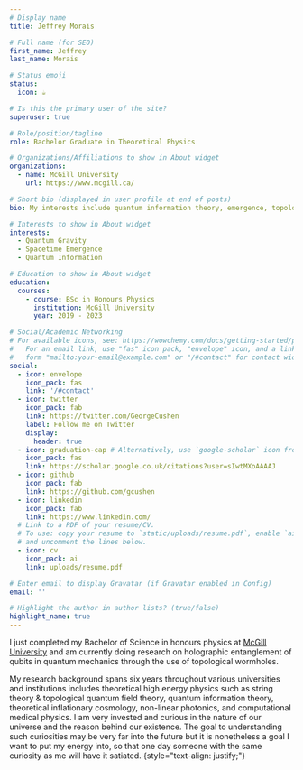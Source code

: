 ```yaml
---
# Display name
title: Jeffrey Morais

# Full name (for SEO)
first_name: Jeffrey
last_name: Morais

# Status emoji
status:
  icon: ☕️

# Is this the primary user of the site?
superuser: true

# Role/position/tagline
role: Bachelor Graduate in Theoretical Physics

# Organizations/Affiliations to show in About widget
organizations:
  - name: McGill University
    url: https://www.mcgill.ca/

# Short bio (displayed in user profile at end of posts)
bio: My interests include quantum information theory, emergence, topological quantum field theory, and quantum gravity.

# Interests to show in About widget
interests:
  - Quantum Gravity
  - Spacetime Emergence
  - Quantum Information

# Education to show in About widget
education:
  courses:
    - course: BSc in Honours Physics
      institution: McGill University
      year: 2019 - 2023

# Social/Academic Networking
# For available icons, see: https://wowchemy.com/docs/getting-started/page-builder/#icons
#   For an email link, use "fas" icon pack, "envelope" icon, and a link in the
#   form "mailto:your-email@example.com" or "/#contact" for contact widget.
social:
  - icon: envelope
    icon_pack: fas
    link: '/#contact'
  - icon: twitter
    icon_pack: fab
    link: https://twitter.com/GeorgeCushen
    label: Follow me on Twitter
    display:
      header: true
  - icon: graduation-cap # Alternatively, use `google-scholar` icon from `ai` icon pack
    icon_pack: fas
    link: https://scholar.google.co.uk/citations?user=sIwtMXoAAAAJ
  - icon: github
    icon_pack: fab
    link: https://github.com/gcushen
  - icon: linkedin
    icon_pack: fab
    link: https://www.linkedin.com/
  # Link to a PDF of your resume/CV.
  # To use: copy your resume to `static/uploads/resume.pdf`, enable `ai` icons in `params.yaml`,
  # and uncomment the lines below.
  - icon: cv
    icon_pack: ai
    link: uploads/resume.pdf

# Enter email to display Gravatar (if Gravatar enabled in Config)
email: ''

# Highlight the author in author lists? (true/false)
highlight_name: true
---
```


I just completed my Bachelor of Science in honours physics at [McGill University](https://www.physics.mcgill.ca/) and am currently doing research on holographic entanglement of qubits in quantum mechanics through the use of topological wormholes.

My research background spans six years throughout various universities and institutions includes theoretical high energy physics such as string theory & topological quantum field theory, quantum information theory, theoretical inflationary cosmology, non-linear photonics, and computational medical physics. I am very invested and curious in the nature of our universe and the reason behind our existence. The goal to understanding such curiosities may be very far into the future but it is nonetheless a goal I want to put my energy into, so that one day someone with the same curiosity as me will
have it satiated.
{style="text-align: justify;"}
